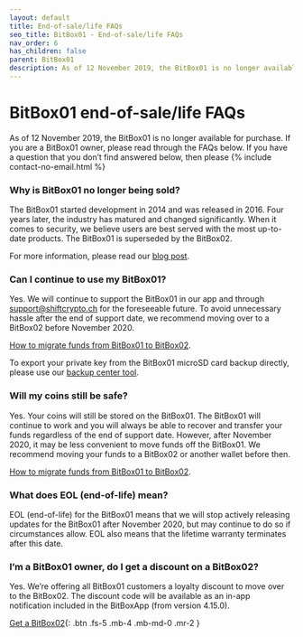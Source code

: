 ```yaml
---
layout: default
title: End-of-sale/life FAQs
seo_title: BitBox01 - End-of-sale/life FAQs
nav_order: 6
has_children: false
parent: BitBox01
description: As of 12 November 2019, the BitBox01 is no longer available for purchase. If you are a BitBox01 owner, please read through the FAQs below.
---
```


# BitBox01 end-of-sale/life FAQs

As of 12 November 2019, the BitBox01 is no longer available for purchase. If you are a BitBox01 owner, please read through the FAQs below. If you have a question that you don’t find answered below, then please
{% include contact-no-email.html %}



### Why is BitBox01 no longer being sold?

The BitBox01 started development in 2014 and was released in 2016. Four years later, the industry has matured and changed significantly. When it comes to security, we believe users are best served with the most up-to-date products. The BitBox01 is superseded by the BitBox02.

For more information, please read our [blog post](https://medium.com/shiftcrypto/announcing-the-bitbox01-aka-digital-bitbox-end-of-sale-and-end-of-life-dates-and-process-1da088f74e32).


### Can I continue to use my BitBox01?

Yes. We will continue to support the BitBox01 in our app and through <a href="mailto:support@shiftcrypto.ch">support@shiftcrypto.ch</a> for the foreseeable future. To avoid unnecessary hassle after the end of support date, we recommend moving over to a BitBox02 before November 2020.

[How to migrate funds from BitBox01 to BitBox02](https://guides.shiftcrypto.ch/bitbox01/other/sweep-to-bitbox02/).

To export your private key from the BitBox01 microSD card backup directly, please use our [backup center tool](https://guides.shiftcrypto.ch/bitbox01/other/backup-center/).


### Will my coins still be safe?

Yes. Your coins will still be stored on the BitBox01. The BitBox01 will continue to work and you will always be able to recover and transfer your funds regardless of the end of support date. However, after November 2020, it may be less convenient to move funds off the BitBox01. We recommend moving your funds to a BitBox02 or another wallet before then.

[How to migrate funds from BitBox01 to BitBox02](https://guides.shiftcrypto.ch/bitbox01/other/sweep-to-bitbox02/).


### What does EOL (end-of-life) mean?

EOL (end-of-life) for the BitBox01 means that we will stop actively releasing updates for the BitBox01 after November 2020, but may continue to do so if circumstances allow. EOL also means that the lifetime warranty terminates after this date.


### I’m a BitBox01 owner, do I get a discount on a BitBox02?

Yes. We’re offering all BitBox01 customers a loyalty discount to move over to the BitBox02. The discount code will be available as an in-app notification included in the BitBoxApp (from version 4.15.0).

[Get a BitBox02](https://shiftcrypto.ch/bitbox02/){: .btn .fs-5 .mb-4 .mb-md-0 .mr-2 }
